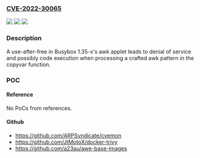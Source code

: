### [CVE-2022-30065](https://cve.mitre.org/cgi-bin/cvename.cgi?name=CVE-2022-30065)
![](https://img.shields.io/static/v1?label=Product&message=n%2Fa&color=blue)
![](https://img.shields.io/static/v1?label=Version&message=n%2Fa&color=blue)
![](https://img.shields.io/static/v1?label=Vulnerability&message=n%2Fa&color=brighgreen)

### Description

A use-after-free in Busybox 1.35-x's awk applet leads to denial of service and possibly code execution when processing a crafted awk pattern in the copyvar function.

### POC

#### Reference
No PoCs from references.

#### Github
- https://github.com/ARPSyndicate/cvemon
- https://github.com/JtMotoX/docker-trivy
- https://github.com/a23au/awe-base-images

